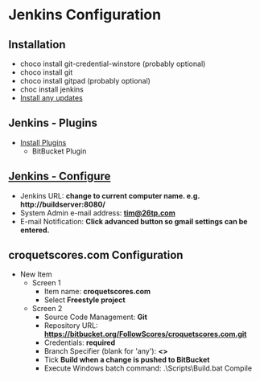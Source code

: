 # Jenkins Configuration

## Installation

- choco install git-credential-winstore (probably optional)
- choco install git
- choco install gitpad (probably optional)
- choc install jenkins
- [Install any updates](http://localhost:8080/updateCenter/)

## Jenkins - Plugins

- [Install Plugins](http://localhost:8080/pluginManager/available)
    - BitBucket Plugin

## [Jenkins - Configure](http://localhost:8080/configure)

- Jenkins URL: **change to current computer name. e.g. http://buildserver:8080/**
- System Admin e-mail address: **tim@26tp.com**
- E-mail Notification: **Click advanced button so gmail settings can be entered.**

## croquetscores.com Configuration

- New Item
    - Screen 1
        - Item name: **croquetscores.com**
        - Select **Freestyle project**
    - Screen 2
        - Source Code Management: **Git**
        - Repository URL: **https://bitbucket.org/FollowScores/croquetscores.com.git**
        - Credentials: **required**
        - Branch Specifier (blank for 'any'): **<<remove default setting>>**
        - Tick **Build when a change is pushed to BitBucket**
        - Execute Windows batch command: .\Scripts\Build.bat Compile
    